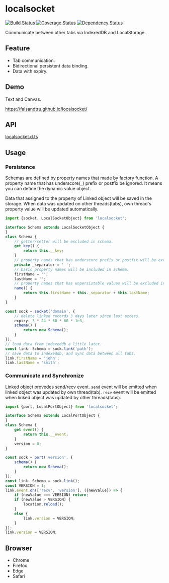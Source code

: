 # localsocket

[![Build Status](https://travis-ci.org/falsandtru/localsocket.svg?branch=master)](https://travis-ci.org/falsandtru/localsocket)
[![Coverage Status](https://coveralls.io/repos/falsandtru/localsocket/badge.svg?branch=master&service=github)](https://coveralls.io/github/falsandtru/localsocket?branch=master)
[![Dependency Status](https://gemnasium.com/falsandtru/localsocket.svg)](https://gemnasium.com/falsandtru/localsocket)

Communicate between other tabs via IndexedDB and LocalStorage.

## Feature

- Tab communication.
- Bidirectional persistent data binding.
- Data with expiry.

## Demo

Text and Canvas.

https://falsandtru.github.io/localsocket/

## API

[localsocket.d.ts](typings/localsocket.d.ts)

## Usage

### Persistence

Schemas are defined by property names that made by factory function.
A property name that has underscore(`_`) prefix or postfix be ignored.
It means you can define the dynamic value object.

Data that assigned to the property of Linked object will be saved in the storage.
When data was updated on other threads(tabs), own thread's property value will be updated automatically.

```ts
import {socket, LocalSocketObject} from 'localsocket';

interface Schema extends LocalSocketObject {
}
class Schema {
	// getter/setter will be excluded in schema.
	get key() {
		return this.__key;
	}
	// property names that has underscore prefix or postfix will be excluded in schema.
	private _separator = ' ';
	// basic property names will be included in schema.
	firstName = '';
	lastName = '';
	// property names that has unpersistable values will be excluded in schema.
	name() {
		return this.firstName + this._separator + this.lastName;
	}
}

const sock = socket('domain', {
	// delete linked records 3 days later since last access.
	expiry: 3 * 24 * 60 * 60 * 1e3,
	schema() {
		return new Schema();
	}
});
// load data from indexeddb a little later.
const link: Schema = sock.link('path');
// save data to indexeddb, and sync data between all tabs.
link.firstName = 'john';
link.lastName = 'smith';
```

### Communicate and Synchronize

Linked object provedes send/recv event.
`send` event will be emitted when linked object was updated by own thread(tab).
`recv` event will be emitted when linked object was updated by other threads(tabs).

```ts
import {port, LocalPortObject} from 'localsocket';

interface Schema extends LocalPortObject {
}
class Schema {
	get event() {
		return this.__event;
	}
	version = 0;
}

const sock = port('version', {
	schema() {
		return new Schema();
	}
});
const link: Schema = sock.link();
const VERSION = 1;
link.event.on(['recv', 'version'], ({newValue}) => {
	if (newValue === VERSION) return;
	if (newValue > VERSION) {
		location.reload();
	}
	else {
		link.version = VERSION;
	}
});
link.version = VERSION;
```

## Browser

- Chrome
- Firefox
- Edge
- Safari
